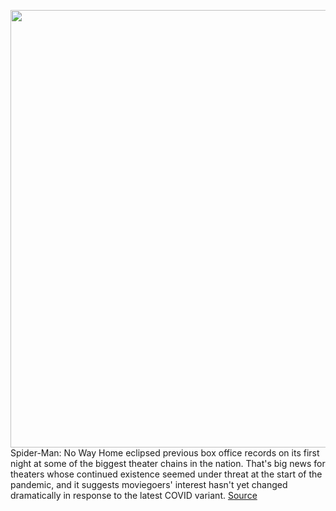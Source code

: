 <img src='https://cdn.vox-cdn.com/thumbor/u4qES6ZEyQwI8-IVvclNGGl1Umw=/0x0:2040x1360/1200x800/filters:focal(857x517:1183x843)/cdn.vox-cdn.com/uploads/chorus_image/image/70289610/acastro_210813_1777_theater_0001.0.jpg' width='700px' /><br/>
Spider-Man: No Way Home eclipsed previous box office records on its first night at some of the biggest theater chains in the nation. That's big news for theaters whose continued existence seemed under threat at the start of the pandemic, and it suggests moviegoers' interest hasn't yet changed dramatically in response to the latest COVID variant.
<a href='https://www.theverge.com/2021/12/17/22843051/movie-theaters-spider-man-no-way-home-records-amc-regal-cinemark'> Source <a/>